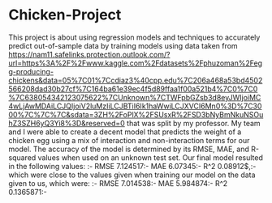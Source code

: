 # Chicken-Project

This project is about using regression models and techniques to accurately predict out-of-sample data by training models using data taken from https://nam11.safelinks.protection.outlook.com/?url=https%3A%2F%2Fwww.kaggle.com%2Fdatasets%2Fphuzoman%2Fegg-producing-chickens&data=05%7C01%7Ccdiaz3%40cpp.edu%7C206a468a53bd4502566208dad30b27cf%7C164ba61e39ec4f5d89ffaa1f00a521b4%7C0%7C0%7C638054342123075622%7CUnknown%7CTWFpbGZsb3d8eyJWIjoiMC4wLjAwMDAiLCJQIjoiV2luMzIiLCJBTiI6Ik1haWwiLCJXVCI6Mn0%3D%7C3000%7C%7C%7C&sdata=3ZH%2FoPlX%2FSUsxR%2FSD3bNyBmNkuNSOuhZ3SZH6yQ3Yi8%3D&reserved=0
that was split by my professor. My team and I were able to create a decent model that predicts the weight of a chicken egg using a mix of interaction and non-interaction terms for our model. The accuracy of the model is determined by its RMSE, MAE, and R-squared values when used on an unknown test set. Our final model resulted in the following values:
:-
RMSE    7.124517:-
MAE     6.07345:-
R^2     0.08912$,:-
which were close to the values given when training our model on the data given to us, which were:
:-
RMSE    7.014538:-
MAE     5.984874:-
R^2     0.1365871:-

